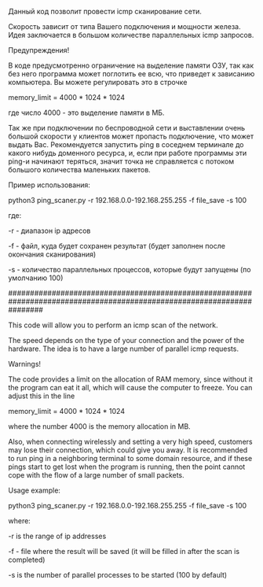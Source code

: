 Данный код позволит провести icmp сканирование сети.

Скорость зависит от типа Вашего подключения и мощности железа. Идея заключается в большом количестве параллельных icmp
запросов. 

Предупреждения!

В коде предусмотренно ограничение на выделение памяти ОЗУ, так как без него программа может поглотить ее всю, что приведет
к зависанию компьютера. Вы можете регулировать это в строчке 

memory_limit = 4000 * 1024 * 1024

где число 4000 - это выделение памяти в МБ.

Так же при подключении по беспроводной сети и выставлении очень большой скорости у клиентов может пропасть подключение,
что может выдать Вас. Рекомендуется запустить ping в соседнем терминале до какого нибудь доменного ресурса, и, если при
работе программы эти ping-и начинают теряться, значит точка не справляется с потоком большого количества маленьких пакетов. 

Пример использования:

python3 ping_scaner.py -r 192.168.0.0-192.168.255.255 -f file_save -s 100

где:

-r - диапазон ip адресов

-f - файл, куда будет сохранен результат (будет заполнен после окончания сканирования)

-s - количество параллельных процессов, которые будут запущены (по умолчанию 100)

########################################################################################################################

This code will allow you to perform an icmp scan of the network.

The speed depends on the type of your connection and the power of the hardware. The idea is to have a large number of 
parallel icmp requests. 

Warnings!

The code provides a limit on the allocation of RAM memory, since without it the program can eat it all, which will cause
the computer to freeze. You can adjust this in the line 

memory_limit = 4000 * 1024 * 1024

where the number 4000 is the memory allocation in MB.

Also, when connecting wirelessly and setting a very high speed, customers may lose their connection,
which could give you away. It is recommended to run ping in a neighboring terminal to some domain resource, and if
these pings start to get lost when the program is running, then the point cannot cope with the flow of a large number of
small packets. 

Usage example:

python3 ping_scaner.py -r 192.168.0.0-192.168.255.255 -f file_save -s 100

where:

-r is the range of ip addresses

-f - file where the result will be saved (it will be filled in after the scan is completed)

-s is the number of parallel processes to be started (100 by default)